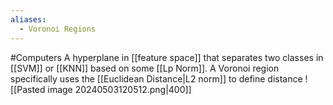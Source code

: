 ```yaml
---
aliases:
  - Voronoi Regions
---
```

#Computers 
A hyperplane in [[feature space]] that separates two classes in [[SVM]] or [[KNN]] based on some [[Lp Norm]]. A Voronoi region specifically uses the [[Euclidean Distance|L2 norm]] to define distance
![[Pasted image 20240503120512.png|400]]